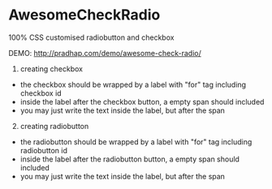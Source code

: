 # AwesomeCheckRadio

100% CSS customised radiobutton and checkbox 

DEMO: http://pradhap.com/demo/awesome-check-radio/

1. creating checkbox
- the checkbox should be wrapped by a label with "for" tag including checkbox id
- inside the label after the checkbox button, a empty span should included
- you may just write the text inside the label, but after the span


2. creating radiobutton
- the radiobutton should be wrapped by a label with "for" tag including radiobutton id
- inside the label after the radiobutton button, a empty span should included
- you may just write the text inside the label, but after the span